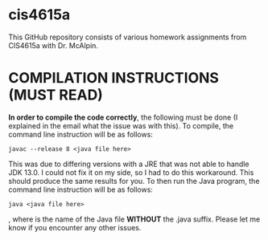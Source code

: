 # cis4615a
This GitHub repository consists of various homework assignments from CIS4615a with Dr. McAlpin.

# COMPILATION INSTRUCTIONS (MUST READ)
**In order to compile the code correctly**, the following must be done (I explained in the email what the issue was with this).
To compile, the command line instruction will be as follows:

`javac --release 8 <java file here>`

This was due to differing versions with a JRE that was not able to handle JDK 13.0. I could not
fix it on my side, so I had to do this workaround. This should produce the same results for you.
To then run the Java program, the command line instruction will be as follows:

`java <java file here>`

, where <java file here> is the name of the Java file **WITHOUT** the .java suffix.
Please let me know if you encounter any other issues.
